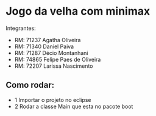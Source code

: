 # Jogo da velha com minimax

Integrantes: 
- RM: 71237 Agatha Oliveira
- RM: 71340 Daniel Paiva
- RM: 71287 Décio Montanhani
- RM: 74865 Felipe Paes de Oliveira
- RM: 72207 Larissa Nascimento

## Como rodar:

 - 1 Importar o projeto no eclipse
 - 2 Rodar a classe Main que esta no pacote boot